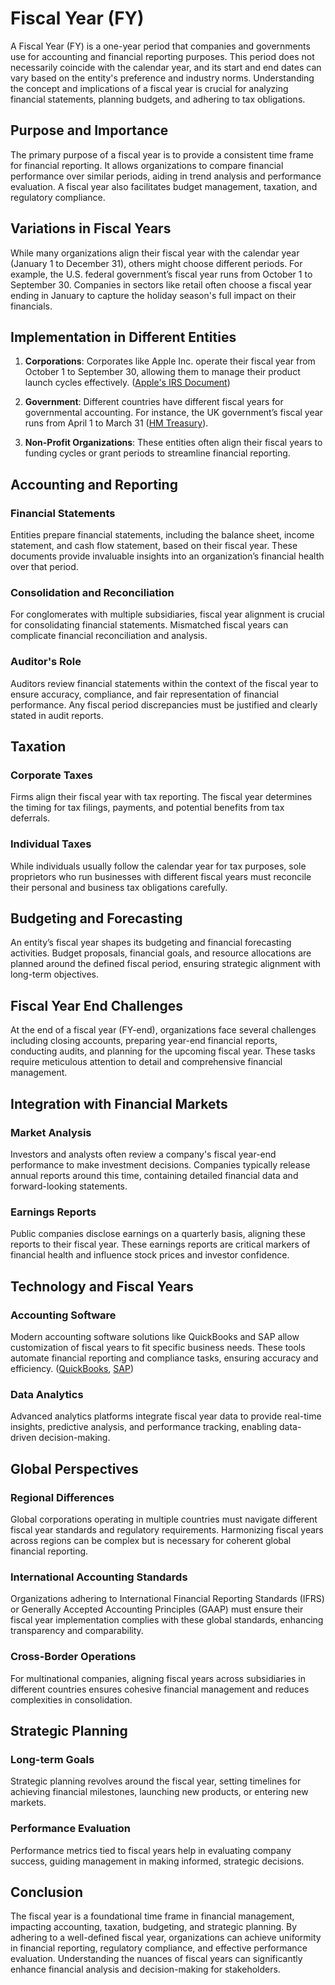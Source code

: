 # Fiscal Year (FY)

A Fiscal Year (FY) is a one-year period that companies and governments use for accounting and financial reporting purposes. This period does not necessarily coincide with the calendar year, and its start and end dates can vary based on the entity's preference and industry norms. Understanding the concept and implications of a fiscal year is crucial for analyzing financial statements, planning budgets, and adhering to tax obligations.

## Purpose and Importance

The primary purpose of a fiscal year is to provide a consistent time frame for financial reporting. It allows organizations to compare financial performance over similar periods, aiding in trend analysis and performance evaluation. A fiscal year also facilitates budget management, taxation, and regulatory compliance.

## Variations in Fiscal Years

While many organizations align their fiscal year with the calendar year (January 1 to December 31), others might choose different periods. For example, the U.S. federal government’s fiscal year runs from October 1 to September 30. Companies in sectors like retail often choose a fiscal year ending in January to capture the holiday season's full impact on their financials.

## Implementation in Different Entities

1. **Corporations**: Corporates like Apple Inc. operate their fiscal year from October 1 to September 30, allowing them to manage their product launch cycles effectively. ([Apple's IRS Document](https://www.apple.com))

2. **Government**: Different countries have different fiscal years for governmental accounting. For instance, the UK government’s fiscal year runs from April 1 to March 31 ([HM Treasury](https://www.gov.uk/government/organisations/hm-treasury)).

3. **Non-Profit Organizations**: These entities often align their fiscal years to funding cycles or grant periods to streamline financial reporting.

## Accounting and Reporting

### Financial Statements

Entities prepare financial statements, including the balance sheet, income statement, and cash flow statement, based on their fiscal year. These documents provide invaluable insights into an organization’s financial health over that period.

### Consolidation and Reconciliation

For conglomerates with multiple subsidiaries, fiscal year alignment is crucial for consolidating financial statements. Mismatched fiscal years can complicate financial reconciliation and analysis.

### Auditor's Role

Auditors review financial statements within the context of the fiscal year to ensure accuracy, compliance, and fair representation of financial performance. Any fiscal period discrepancies must be justified and clearly stated in audit reports.

## Taxation

### Corporate Taxes

Firms align their fiscal year with tax reporting. The fiscal year determines the timing for tax filings, payments, and potential benefits from tax deferrals.

### Individual Taxes

While individuals usually follow the calendar year for tax purposes, sole proprietors who run businesses with different fiscal years must reconcile their personal and business tax obligations carefully.

## Budgeting and Forecasting

An entity’s fiscal year shapes its budgeting and financial forecasting activities. Budget proposals, financial goals, and resource allocations are planned around the defined fiscal period, ensuring strategic alignment with long-term objectives.

## Fiscal Year End Challenges

At the end of a fiscal year (FY-end), organizations face several challenges including closing accounts, preparing year-end financial reports, conducting audits, and planning for the upcoming fiscal year. These tasks require meticulous attention to detail and comprehensive financial management.

## Integration with Financial Markets

### Market Analysis

Investors and analysts often review a company's fiscal year-end performance to make investment decisions. Companies typically release annual reports around this time, containing detailed financial data and forward-looking statements.

### Earnings Reports

Public companies disclose earnings on a quarterly basis, aligning these reports to their fiscal year. These earnings reports are critical markers of financial health and influence stock prices and investor confidence.

## Technology and Fiscal Years

### Accounting Software

Modern accounting software solutions like QuickBooks and SAP allow customization of fiscal years to fit specific business needs. These tools automate financial reporting and compliance tasks, ensuring accuracy and efficiency. ([QuickBooks](https://quickbooks.intuit.com/), [SAP](https://www.sap.com))

### Data Analytics

Advanced analytics platforms integrate fiscal year data to provide real-time insights, predictive analysis, and performance tracking, enabling data-driven decision-making.

## Global Perspectives

### Regional Differences

Global corporations operating in multiple countries must navigate different fiscal year standards and regulatory requirements. Harmonizing fiscal years across regions can be complex but is necessary for coherent global financial reporting.

### International Accounting Standards

Organizations adhering to International Financial Reporting Standards (IFRS) or Generally Accepted Accounting Principles (GAAP) must ensure their fiscal year implementation complies with these global standards, enhancing transparency and comparability.

### Cross-Border Operations

For multinational companies, aligning fiscal years across subsidiaries in different countries ensures cohesive financial management and reduces complexities in consolidation.

## Strategic Planning

### Long-term Goals

Strategic planning revolves around the fiscal year, setting timelines for achieving financial milestones, launching new products, or entering new markets.

### Performance Evaluation

Performance metrics tied to fiscal years help in evaluating company success, guiding management in making informed, strategic decisions.

## Conclusion

The fiscal year is a foundational time frame in financial management, impacting accounting, taxation, budgeting, and strategic planning. By adhering to a well-defined fiscal year, organizations can achieve uniformity in financial reporting, regulatory compliance, and effective performance evaluation. Understanding the nuances of fiscal years can significantly enhance financial analysis and decision-making for stakeholders.